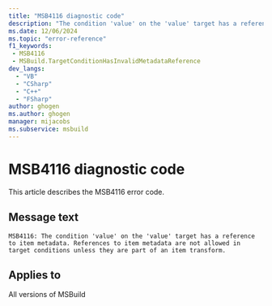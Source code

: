 ```yaml
---
title: "MSB4116 diagnostic code"
description: "The condition 'value' on the 'value' target has a reference to item metadata. References to item metadata are not allowed in target conditions unless they are part of an item transform."
ms.date: 12/06/2024
ms.topic: "error-reference"
f1_keywords:
 - MSB4116
 - MSBuild.TargetConditionHasInvalidMetadataReference
dev_langs:
  - "VB"
  - "CSharp"
  - "C++"
  - "FSharp"
author: ghogen
ms.author: ghogen
manager: mijacobs
ms.subservice: msbuild
---
```


# MSB4116 diagnostic code

<!-- :::ErrorDefinitionDescription::: -->
<!-- :::editable-content name="introDescription"::: -->
This article describes the MSB4116 error code.
<!-- :::editable-content-end::: -->

## Message text

```output
MSB4116: The condition 'value' on the 'value' target has a reference to item metadata. References to item metadata are not allowed in target conditions unless they are part of an item transform.
```

<!-- :::editable-content name="postOutputDescription"::: -->
<!--
{StrBegin="MSB4116: "}
-->
<!-- :::editable-content-end::: -->
<!-- :::ErrorDefinitionDescription-end::: -->

## Applies to

All versions of MSBuild
